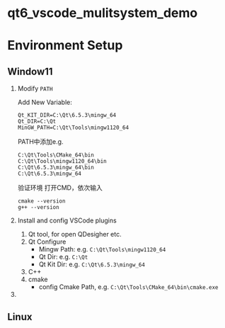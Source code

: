 # qt6_vscode_mulitsystem_demo


# Environment Setup
## Window11

1. Modify `PATH`
    
    Add New Variable:
    ```
    Qt_KIT_DIR=C:\Qt\6.5.3\mingw_64
    Qt_DIR=C:\Qt
    MinGW_PATH=C:\Qt\Tools\mingw1120_64
    ```

    PATH中添加e.g.
    ```
    C:\Qt\Tools\CMake_64\bin
    C:\Qt\Tools\mingw1120_64\bin
    C:\Qt\6.5.3\mingw_64\bin
    C:\Qt\6.5.3\mingw_64
    ```

    验证环境
    打开CMD，依次输入
    ```
    cmake --version
    g++ --version
    ```

2. Install and config VSCode plugins

    1. Qt tool, for open QDesigher etc.
    2. Qt Configure
        - Mingw Path: e.g. `C:\Qt\Tools\mingw1120_64`
        - Qt Dir: e.g. `C:\Qt`
        - Qt Kit Dir: e.g. `C:\Qt\6.5.3\mingw_64`
    3. C++
    4. cmake
        - config Cmake Path, e.g. `C:\Qt\Tools\CMake_64\bin\cmake.exe`

3. 

## Linux

